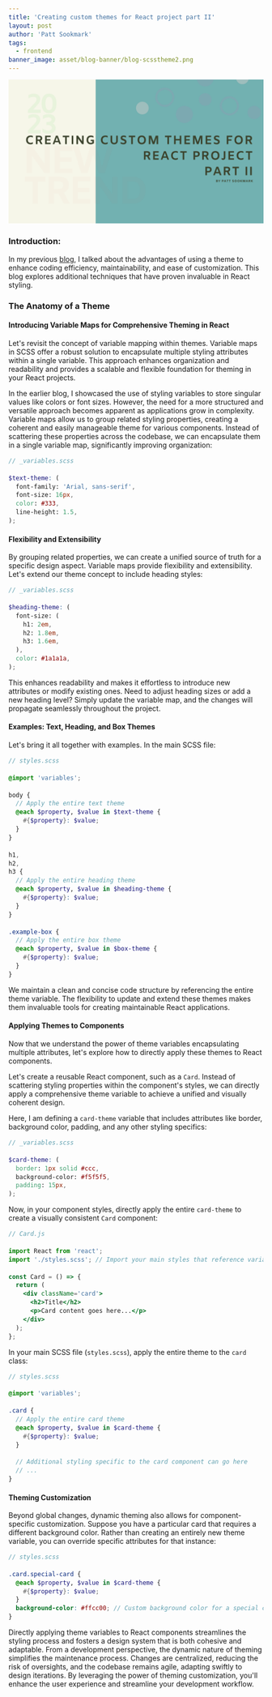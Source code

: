 ```yaml
---
title: 'Creating custom themes for React project part II'
layout: post
author: 'Patt Sookmark'
tags:
  - frontend
banner_image: asset/blog-banner/blog-scsstheme2.png
---
```


<img class="blog-banner" src="/asset/blog-banner/blog-scsstheme2.png" alt="blog-banner-scsstheme-part2" />

### Introduction:

In my previous [blog](https://sookmark.com/2023/12/04/SCSSTheme.html), I talked about the advantages of using a theme to enhance coding efficiency, maintainability, and ease of customization. This blog explores additional techniques that have proven invaluable in React styling.

### The Anatomy of a Theme

#### Introducing Variable Maps for Comprehensive Theming in React

Let's revisit the concept of variable mapping within themes. Variable maps in SCSS offer a robust solution to encapsulate multiple styling attributes within a single variable. This approach enhances organization and readability and provides a scalable and flexible foundation for theming in your React projects.

In the earlier blog, I showcased the use of styling variables to store singular values like colors or font sizes. However, the need for a more structured and versatile approach becomes apparent as applications grow in complexity. Variable maps allow us to group related styling properties, creating a coherent and easily manageable theme for various components. Instead of scattering these properties across the codebase, we can encapsulate them in a single variable map, significantly improving organization:

```scss
// _variables.scss

$text-theme: (
  font-family: 'Arial, sans-serif',
  font-size: 16px,
  color: #333,
  line-height: 1.5,
);
```

#### Flexibility and Extensibility

By grouping related properties, we can create a unified source of truth for a specific design aspect. Variable maps provide flexibility and extensibility. Let's extend our theme concept to include heading styles:

```scss
// _variables.scss

$heading-theme: (
  font-size: (
    h1: 2em,
    h2: 1.8em,
    h3: 1.6em,
  ),
  color: #1a1a1a,
);
```

This enhances readability and makes it effortless to introduce new attributes or modify existing ones. Need to adjust heading sizes or add a new heading level? Simply update the variable map, and the changes will propagate seamlessly throughout the project.

#### Examples: Text, Heading, and Box Themes

Let's bring it all together with examples. In the main SCSS file:

```scss
// styles.scss

@import 'variables';

body {
  // Apply the entire text theme
  @each $property, $value in $text-theme {
    #{$property}: $value;
  }
}

h1,
h2,
h3 {
  // Apply the entire heading theme
  @each $property, $value in $heading-theme {
    #{$property}: $value;
  }
}

.example-box {
  // Apply the entire box theme
  @each $property, $value in $box-theme {
    #{$property}: $value;
  }
}
```

We maintain a clean and concise code structure by referencing the entire theme variable. The flexibility to update and extend these themes makes them invaluable tools for creating maintainable React applications.

#### Applying Themes to Components

Now that we understand the power of theme variables encapsulating multiple attributes, let's explore how to directly apply these themes to React components.

Let's create a reusable React component, such as a `Card`. Instead of scattering styling properties within the component's styles, we can directly apply a comprehensive theme variable to achieve a unified and visually coherent design.

Here, I am defining a `card-theme` variable that includes attributes like border, background color, padding, and any other styling specifics:

```scss
// _variables.scss

$card-theme: (
  border: 1px solid #ccc,
  background-color: #f5f5f5,
  padding: 15px,
);
```

Now, in your component styles, directly apply the entire `card-theme` to create a visually consistent `Card` component:

```jsx
// Card.js

import React from 'react';
import './styles.scss'; // Import your main styles that reference variables

const Card = () => {
  return (
    <div className='card'>
      <h2>Title</h2>
      <p>Card content goes here...</p>
    </div>
  );
};
```

In your main SCSS file (`styles.scss`), apply the entire theme to the `card` class:

```scss
// styles.scss

@import 'variables';

.card {
  // Apply the entire card theme
  @each $property, $value in $card-theme {
    #{$property}: $value;
  }

  // Additional styling specific to the card component can go here
  // ...
}
```

#### Theming Customization

Beyond global changes, dynamic theming also allows for component-specific customization. Suppose you have a particular card that requires a different background color. Rather than creating an entirely new theme variable, you can override specific attributes for that instance:

```scss
// styles.scss

.card.special-card {
  @each $property, $value in $card-theme {
    #{$property}: $value;
  }
  background-color: #ffcc00; // Custom background color for a special card
}
```

Directly applying theme variables to React components streamlines the styling process and fosters a design system that is both cohesive and adaptable. From a development perspective, the dynamic nature of theming simplifies the maintenance process. Changes are centralized, reducing the risk of oversights, and the codebase remains agile, adapting swiftly to design iterations. By leveraging the power of theming customization, you'll enhance the user experience and streamline your development workflow.
